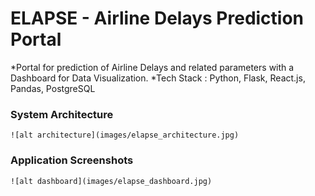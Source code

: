 # ELAPSE - Airline Delays Prediction Portal

*Portal for prediction of Airline Delays and related parameters with a Dashboard for Data Visualization.
*Tech Stack : Python, Flask, React.js, Pandas, PostgreSQL

### System Architecture 

```
![alt architecture](images/elapse_architecture.jpg)
```

### Application Screenshots

```
![alt dashboard](images/elapse_dashboard.jpg)
```



